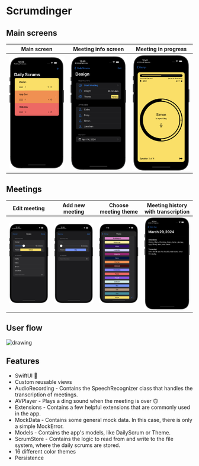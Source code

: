 #  Scrumdinger

## Main screens
Main screen                |  Meeting info screen | Meeting in progress |
:-------------------------:|:-------------------------:|:-------------------------:|
<img src="Screenshots/main_screen.png" alt="drawing" width="810" /> | <img src="Screenshots/meeting_info.png" alt="drawing" width="775" /> | <img src="Screenshots/meeting_started.png" alt="drawing" width="760" />

## Meetings 
Edit meeting                | Add new meeting |  Choose meeting theme | Meeting history with transcription
:-------------------------:|:-------------------------:|:-------------------------:|:-------------------------:|
<img src="Screenshots/edit_meeting.png" alt="drawing" width="810" />  | <img src="Screenshots/add_new_meeting.png" alt="drawing" width="810" />  |  <img src="Screenshots/choose_meeting_theme.png" alt="drawing" width="810" /> |  <img src="Screenshots/meetings_history.png" alt="drawing" width="625" />

## User flow
<img src="Screenshots/userflow_gif.gif" alt="drawing" width="300" />

## Features
* SwiftUI 🦄
* Custom reusable views
* AudioRecording - Contains the SpeechRecognizer class that handles the transcription of meetings.
* AVPlayer - Plays a ding sound when the meeting is over 🙃
* Extensions - Contains a few helpful extensions that are commonly used in the app.
* MockData - Contains some general mock data. In this case, there is only a simple MockError.
* Models - Contains the app's models, like DailyScrum or Theme.
* ScrumStore - Contains the logic to read from and write to the file system, where the daily scrums are stored.
* 16 different color themes
* Persistence